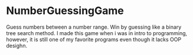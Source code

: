 # NumberGuessingGame
Guess numbers between a number range. Win by guessing like a binary tree search method.
I made this game when i was in intro to programming, however, it is still one of my favorite programs 
even though it lacks OOP desighn.
